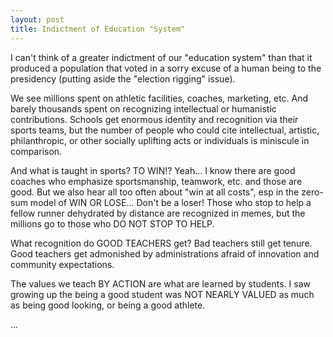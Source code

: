 ```yaml
---
layout: post
title: Indictment of Education "System"
---
```


I can't think of a greater indictment of our "education system" than
that it produced a population that voted in a sorry excuse of a human
being to the presidency (putting aside the "election rigging" issue).

We see millions spent on athletic facilities, coaches, marketing,
etc. And barely thousands spent on recognizing intellectual or
humanistic contributions. Schools get enormous identity and
recognition via their sports teams, but the number of people who could
cite intellectual, artistic, philanthropic, or other socially
uplifting acts or individuals is miniscule in comparison. 

And what is taught in sports? TO WIN!? Yeah... I know there are good
coaches who emphasize sportsmanship, teamwork, etc. and those are
good. But we also hear all too often about "win at all costs", esp in
the zero-sum model of WIN OR LOSE... Don't be a loser! Those who stop
to help a fellow runner dehydrated by distance are recognized in
memes, but the millions go to those who DO NOT STOP TO HELP.

What recognition do GOOD TEACHERS get? Bad teachers still get
tenure. Good teachers get admonished by administrations afraid of
innovation and community expectations.

The values we teach BY ACTION are what are learned by students. I saw
growing up the being a good student was NOT NEARLY VALUED as much as
being good looking, or being a good athlete.

...
